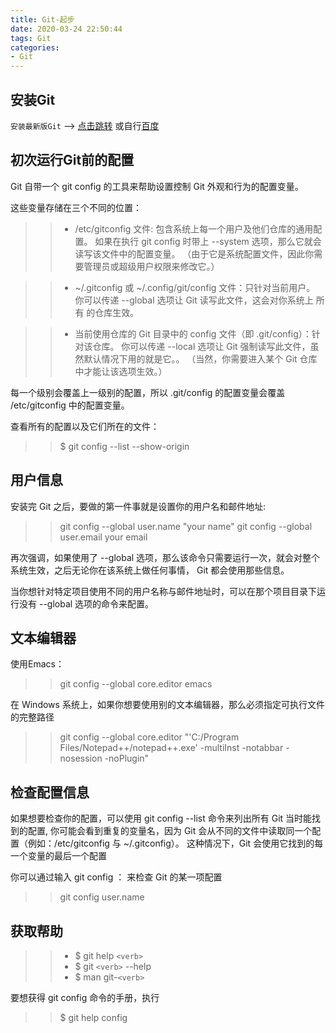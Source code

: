 ```yaml
---
title: Git-起步
date: 2020-03-24 22:50:44
tags: Git
categories: 
- Git
---
```


## 安装Git

`安装最新版Git` --> [点击跳转](https://git-scm.com "点击跳转")
或自行[百度](https://www.baidu.com)
<!-- more -->
## 初次运行Git前的配置
Git 自带一个 git config 的工具来帮助设置控制 Git 外观和行为的配置变量。 

这些变量存储在三个不同的位置：
>> * /etc/gitconfig 文件: 包含系统上每一个用户及他们仓库的通用配置。 如果在执行 git config 时带上 --system 选项，那么它就会读写该文件中的配置变量。 （由于它是系统配置文件，因此你需要管理员或超级用户权限来修改它。）

>> * ~/.gitconfig 或 ~/.config/git/config 文件：只针对当前用户。 你可以传递 --global 选项让 Git 读写此文件，这会对你系统上 所有 的仓库生效。

>> * 当前使用仓库的 Git 目录中的 config 文件（即 .git/config）：针对该仓库。 你可以传递 --local 选项让 Git 强制读写此文件，虽然默认情况下用的就是它。。 （当然，你需要进入某个 Git 仓库中才能让该选项生效。）

每一个级别会覆盖上一级别的配置，所以 .git/config 的配置变量会覆盖 /etc/gitconfig 中的配置变量。

查看所有的配置以及它们所在的文件：
>> $ git config --list --show-origin

## 用户信息
安装完 Git 之后，要做的第一件事就是设置你的用户名和邮件地址:
>> git config --global user.name "your name"
>> git config --global user.email your email

再次强调，如果使用了 --global 选项，那么该命令只需要运行一次，就会对整个系统生效，之后无论你在该系统上做任何事情， Git 都会使用那些信息。 

当你想针对特定项目使用不同的用户名称与邮件地址时，可以在那个项目目录下运行没有 --global 选项的命令来配置。

## 文本编辑器
使用Emacs：
>>  git config --global core.editor emacs

在 Windows 系统上，如果你想要使用别的文本编辑器，那么必须指定可执行文件的完整路径
>> git config --global core.editor "'C:/Program Files/Notepad++/notepad++.exe' -multiInst -notabbar -nosession -noPlugin"

## 检查配置信息
如果想要检查你的配置，可以使用 git config --list 命令来列出所有 Git 当时能找到的配置,
你可能会看到重复的变量名，因为 Git 会从不同的文件中读取同一个配置（例如：/etc/gitconfig 与 ~/.gitconfig）。 这种情况下，Git 会使用它找到的每一个变量的最后一个配置

你可以通过输入 git config <key>： 来检查 Git 的某一项配置
>> git config user.name

## 获取帮助
>> * $ git help `<verb>`
>> * $ git `<verb>` --help
>> * $ man git-`<verb>`

要想获得 git config 命令的手册，执行
>> $ git help config